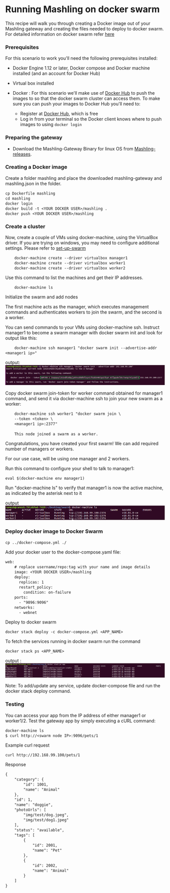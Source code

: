 # Running Mashling on docker swarm
This recipe will walk you through creating a Docker image out of your Mashling gateway and creating the files needed to deploy to docker swarm. For detailed information on docker swarm refer [here](https://docs.docker.com/get-started/part4/)

### Prerequisites
For this scenario to work you'll need the following prerequisites installed:
* Docker Engine 1.12 or later, Docker compose and Docker machine installed (and an account for Docker Hub)
* Virtual box installed

* Docker :
    For this scenario we'll make use of [Docker Hub](https://hub.docker.com) to push the images to so that the docker swarm cluster can access them. To make sure you can push your images to Docker Hub you'll need to:
    * Register at [Docker Hub](https://hub.docker.com/), which is free
    * Log in from your terminal so the Docker client knows where to push images to using `docker login`


### Preparing the gateway
* Download the Mashling-Gateway Binary for linux OS from [Mashling-releases](https://github.com/TIBCOSoftware/mashling/releases). 

### Creating a Docker image
Create a folder mashling and place the downloaded mashling-gateway and mashling.json in the folder.


```
cp Dockerfile mashling
cd mashling
docker login
docker build -t <YOUR DOCKER USER>/mashling .
docker push <YOUR DOCKER USER>/mashling
```

### Create a cluster

Now, create a couple of VMs using docker-machine, using the VirtualBox driver. If you are trying on windows, you may need to configure additional settings. Please refer to [set-up-swarm](https://docs.docker.com/get-started/part4/#set-up-your-swarm)
   
        docker-machine create --driver virtualbox manager1
        docker-machine create --driver virtualbox worker1
        docker-machine create --driver virtualbox worker2    

Use this command to list the machines and get their IP addresses.
            
        docker-machine ls

Initialize the swarm and add nodes

The first machine acts as the manager, which executes management commands and authenticates workers to join the swarm, and the second is a worker.

You can send commands to your VMs using docker-machine ssh. Instruct manager1 to become a swarm manager with docker swarm init and look for output like this:

        docker-machine ssh manager1 "docker swarm init --advertise-addr <manager1 ip>"

output: ![docker_swarm_token](docker_swarm_token.png)

Copy docker swarm join-token for worker command obtained for manager1 command, and send it via docker-machine ssh to join your new swarm as a worker:

        docker-machine ssh worker1 "docker swarm join \
        --token <token> \
        <manager1 ip>:2377"

        This node joined a swarm as a worker.
        
Congratulations, you have created your first swarm! We can add required number of managers or workers. 

For our use case, will be using one manager and 2 workers.


Run this command to configure your shell to talk to manager1:
```
eval $(docker-machine env manager1)
```

Run "docker-machine ls" to verify that manager1 is now the active machine, as indicated by the asterisk next to it

output ![machine](docker_machine_ls.png)

### Deploy docker image to Docker Swarm
```
cp ../docker-compose.yml ./
```
Add your docker user to the docker-compose.yaml file:
```
web:
    # replace username/repo:tag with your name and image details
    image: <YOUR DOCKER USER>/mashling
    deploy:
      replicas: 1
      restart_policy:
        condition: on-failure
    ports:
      - "9096:9096"
    networks:
      - webnet
```

Deploy to docker swarm

```
docker stack deploy -c docker-compose.yml <APP_NAME>
```
To fetch the services running in docker swarm run the command
```
docker stack ps <APP_NAME>
```
output :![stack_ps](docker_stack_ps.png)

Note: To add/update any service, update docker-compose file and run the docker stack deploy command.

### Testing
You can access your app from the IP address of either manager1 or worker1/2. Test the gateway app by simply executing a cURL command:
```
docker-machine ls
$ curl http://<swarm node IP>:9096/pets/1
```
Example curl request

```
curl http://192.168.99.100/pets/1
```
Response
```
{
    "category": {
        "id": 1001,
        "name": "Animal"
    },
    "id": 1,
    "name": "doggie",
    "photoUrls": [
        "img/test/dog.jpeg",
        "img/test/dog1.jpeg"
    ],
    "status": "available",
    "tags": [
        {
            "id": 2001,
            "name": "Pet"
        },
        {
            "id": 2002,
            "name": "Animal"
        }
    ]
}

```